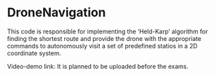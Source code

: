 # DroneNavigation

This code is responsible for implementing the ‘Held-Karp’ algorithm for finding the shortest route and provide the drone with the appropriate commands to autonomously visit a set of predefined statios in a 2D coordinate system. 

Video-demo link: It is planned to be uploaded before the exams.
